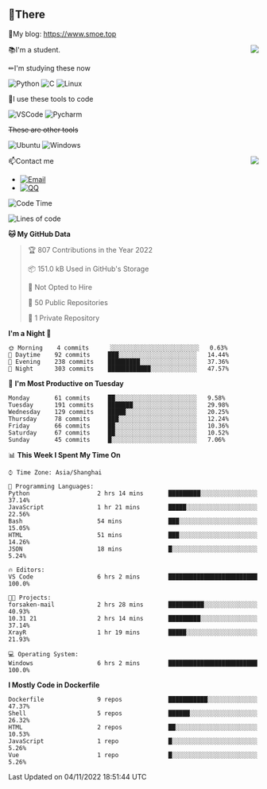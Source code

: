 
## 👏There

📰My blog: https://www.smoe.top

<img align="right" src="https://github-readme-stats.vercel.app/api/top-langs/?username=AkashiCoin"/>


📚I'm a student.

✏I'm studying these now

![Python](https://img.shields.io/badge/-Python-blue?style=flat-square&logo=Python&logoColor=fff)
![C](https://img.shields.io/badge/-C-585858?style=flat-square&logo=C&logoColor=fff)
![Linux](https://img.shields.io/badge/-Linux-black?style=flat-square&logo=Linux&logoColor=fff)

🔨I use these tools to code

![VSCode](https://img.shields.io/badge/-VSCode-blue?style=flat-square&logo=visualstudiocode&logoColor=fff)
![Pycharm](https://img.shields.io/badge/-Pycharm-green?style=flat-square&logo=pycharm&logoColor=fff)

 ~~These are other tools~~

![Ubuntu](https://img.shields.io/badge/-Ubuntu-orange?style=flat-square&logo=Ubuntu&logoColor=fff)
![Windows](https://img.shields.io/badge/-Windows-blue?style=flat-square&logo=Windows&logoColor=fff)

<img align="right" src="https://github-readme-stats.vercel.app/api?username=AkashiCoin" />


📫Contact me

* [![Email](https://img.shields.io/badge/Email-l1040186796@gmail.com-1?style=social&logoColor=fff)](mailto:l1040186796@gmail.com)
* [![QQ](https://img.shields.io/badge/QQ-1040186796-1?style=social&logoColor=fff)](tencent://AddContact/?fromId=45&fromSubId=1&subcmd=all&uin=1040186796&website=www.oicqzone.com)

<!--START_SECTION:waka-->
![Code Time](http://img.shields.io/badge/Code%20Time-316%20hrs%2054%20mins-blue)

![Lines of code](https://img.shields.io/badge/From%20Hello%20World%20I%27ve%20Written-5%20Thousand%20lines%20of%20code-blue)

**🐱 My GitHub Data** 

> 🏆 807 Contributions in the Year 2022
 > 
> 📦 151.0 kB Used in GitHub's Storage 
 > 
> 🚫 Not Opted to Hire
 > 
> 📜 50 Public Repositories 
 > 
> 🔑 1 Private Repository 
 > 
**I'm a Night 🦉** 

```text
🌞 Morning    4 commits      ░░░░░░░░░░░░░░░░░░░░░░░░░   0.63% 
🌆 Daytime    92 commits     ███░░░░░░░░░░░░░░░░░░░░░░   14.44% 
🌃 Evening    238 commits    █████████░░░░░░░░░░░░░░░░   37.36% 
🌙 Night      303 commits    ████████████░░░░░░░░░░░░░   47.57%

```
📅 **I'm Most Productive on Tuesday** 

```text
Monday       61 commits     ██░░░░░░░░░░░░░░░░░░░░░░░   9.58% 
Tuesday      191 commits    ███████░░░░░░░░░░░░░░░░░░   29.98% 
Wednesday    129 commits    █████░░░░░░░░░░░░░░░░░░░░   20.25% 
Thursday     78 commits     ███░░░░░░░░░░░░░░░░░░░░░░   12.24% 
Friday       66 commits     ██░░░░░░░░░░░░░░░░░░░░░░░   10.36% 
Saturday     67 commits     ██░░░░░░░░░░░░░░░░░░░░░░░   10.52% 
Sunday       45 commits     █░░░░░░░░░░░░░░░░░░░░░░░░   7.06%

```


📊 **This Week I Spent My Time On** 

```text
⌚︎ Time Zone: Asia/Shanghai

💬 Programming Languages: 
Python                   2 hrs 14 mins       █████████░░░░░░░░░░░░░░░░   37.14% 
JavaScript               1 hr 21 mins        █████░░░░░░░░░░░░░░░░░░░░   22.56% 
Bash                     54 mins             ███░░░░░░░░░░░░░░░░░░░░░░   15.05% 
HTML                     51 mins             ███░░░░░░░░░░░░░░░░░░░░░░   14.26% 
JSON                     18 mins             █░░░░░░░░░░░░░░░░░░░░░░░░   5.24%

🔥 Editors: 
VS Code                  6 hrs 2 mins        █████████████████████████   100.0%

🐱‍💻 Projects: 
forsaken-mail            2 hrs 28 mins       ██████████░░░░░░░░░░░░░░░   40.93% 
10.31 21                 2 hrs 14 mins       █████████░░░░░░░░░░░░░░░░   37.14% 
XrayR                    1 hr 19 mins        █████░░░░░░░░░░░░░░░░░░░░   21.93%

💻 Operating System: 
Windows                  6 hrs 2 mins        █████████████████████████   100.0%

```

**I Mostly Code in Dockerfile** 

```text
Dockerfile               9 repos             ███████████░░░░░░░░░░░░░░   47.37% 
Shell                    5 repos             ██████░░░░░░░░░░░░░░░░░░░   26.32% 
HTML                     2 repos             ██░░░░░░░░░░░░░░░░░░░░░░░   10.53% 
JavaScript               1 repo              █░░░░░░░░░░░░░░░░░░░░░░░░   5.26% 
Vue                      1 repo              █░░░░░░░░░░░░░░░░░░░░░░░░   5.26%

```



 Last Updated on 04/11/2022 18:51:44 UTC
<!--END_SECTION:waka-->
